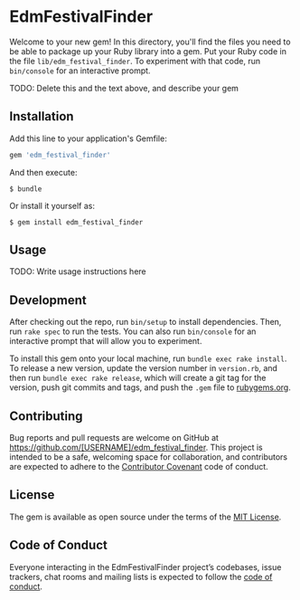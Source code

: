 # EdmFestivalFinder

Welcome to your new gem! In this directory, you'll find the files you need to be able to package up your Ruby library into a gem. Put your Ruby code in the file `lib/edm_festival_finder`. To experiment with that code, run `bin/console` for an interactive prompt.

TODO: Delete this and the text above, and describe your gem

## Installation

Add this line to your application's Gemfile:

```ruby
gem 'edm_festival_finder'
```

And then execute:

    $ bundle

Or install it yourself as:

    $ gem install edm_festival_finder

## Usage

TODO: Write usage instructions here

## Development

After checking out the repo, run `bin/setup` to install dependencies. Then, run `rake spec` to run the tests. You can also run `bin/console` for an interactive prompt that will allow you to experiment.

To install this gem onto your local machine, run `bundle exec rake install`. To release a new version, update the version number in `version.rb`, and then run `bundle exec rake release`, which will create a git tag for the version, push git commits and tags, and push the `.gem` file to [rubygems.org](https://rubygems.org).

## Contributing

Bug reports and pull requests are welcome on GitHub at https://github.com/[USERNAME]/edm_festival_finder. This project is intended to be a safe, welcoming space for collaboration, and contributors are expected to adhere to the [Contributor Covenant](http://contributor-covenant.org) code of conduct.

## License

The gem is available as open source under the terms of the [MIT License](https://opensource.org/licenses/MIT).

## Code of Conduct

Everyone interacting in the EdmFestivalFinder project’s codebases, issue trackers, chat rooms and mailing lists is expected to follow the [code of conduct](https://github.com/[USERNAME]/edm_festival_finder/blob/master/CODE_OF_CONDUCT.md).
